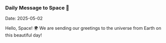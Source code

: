 ### Daily Message to Space 🌌
Date: 2025-05-02

Hello, Space! 🌍 We are sending our greetings to the universe from Earth on this beautiful day!
